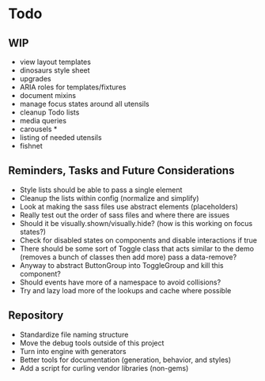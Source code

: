 
# Todo

## WIP
- view layout templates
- dinosaurs style sheet
- upgrades
- ARIA roles for templates/fixtures
- document mixins
- manage focus states around all utensils
- cleanup Todo lists
- media queries
- carousels *
- listing of needed utensils
- fishnet

## Reminders, Tasks and Future Considerations
- Style lists should be able to pass a single element
- Cleanup the lists within config (normalize and simplify)
- Look at making the sass files use abstract elements (placeholders)
- Really test out the order of sass files and where there are issues
- Should it be visually.shown/visually.hide? (how is this working on
  focus states?)
- Check for disabled states on components and disable interactions if
  true
- There should be some sort of Toggle class that acts similar to the
  demo (removes a bunch of classes then add more) pass a data-remove?
- Anyway to abstract ButtonGroup into ToggleGroup and kill this
  component?
- Should events have more of a namespace to avoid collisions?
- Try and lazy load more of the lookups and cache where possible

## Repository
- Standardize file naming structure
- Move the debug tools outside of this project
- Turn into engine with generators
- Better tools for documentation (generation, behavior, and styles)
- Add a script for curling vendor libraries (non-gems)

